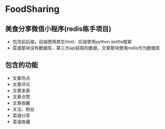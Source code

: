 # FoodSharing
## 美食分享微信小程序(redis练手项目)

- 包含前后端，前端使用原生html，后端使用python bottle框架
- 菜谱那块没有数据库，第三方api获取的数据，文章那块使用redis作为数据库

## 包含的功能
- 文章热点
- 文章评论
- 文章发表
- 文章点赞
- 文章收藏
- 关注、粉丝
- 菜谱分享
- 菜谱收藏
